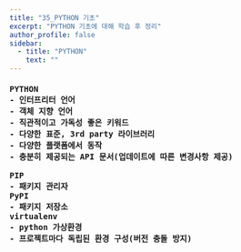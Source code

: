 ```yaml
---
title: "35_PYTHON 기초"
excerpt: "PYTHON 기초에 대해 학습 후 정리"
author_profile: false
sidebar:
  - title: "PYTHON"
    text: ""
---
```

<h4>
<pre>
PYTHON
- 인터프리터 언어
- 객체 지향 언어
- 직관적이고 가독성 좋은 키워드
- 다양한 표준, 3rd party 라이브러리
- 다양한 플랫폼에서 동작
- 충분히 제공되는 API 문서(업데이트에 따른 변경사항 제공)<br>
PIP
- 패키지 관리자
PyPI
- 패키지 저장소
virtualenv
- python 가상환경
- 프로젝트마다 독립된 환경 구성(버전 충돌 방지)
</pre>
</h4>
